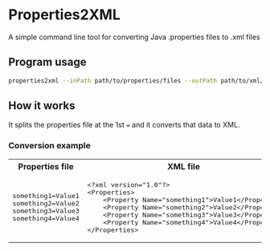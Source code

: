 # Properties2XML
A simple command line tool for converting Java .properties files to .xml files

## Program usage
```bash
properties2xml --inPath path/to/properties/files --outPath path/to/xml/output/folder
```
## How it works
It splits the properties file at the 1st `=` and it converts that data to XML.
### Conversion example

<table>
    <tr>
        <th>Properties file</th>
        <th>XML file</th>
    </tr>
    <tr>
        <td>
            <pre lang="properties">something1=Value1
something2=Value2
something3=Value3
something4=Value4</pre>
        </td>
        <td>
            <pre lang="xml">&lt;?xml version="1.0"?&gt;
&lt;Properties&gt;
    &lt;Property Name="something1"&gt;Value1&lt;/Property&gt;
    &lt;Property Name="something2"&gt;Value2&lt;/Property&gt;
    &lt;Property Name="something3"&gt;Value3&lt;/Property&gt;
    &lt;Property Name="something4"&gt;Value4&lt;/Property&gt;
&lt;/Properties&gt;</pre>
        </td>
    </tr>
</table>
